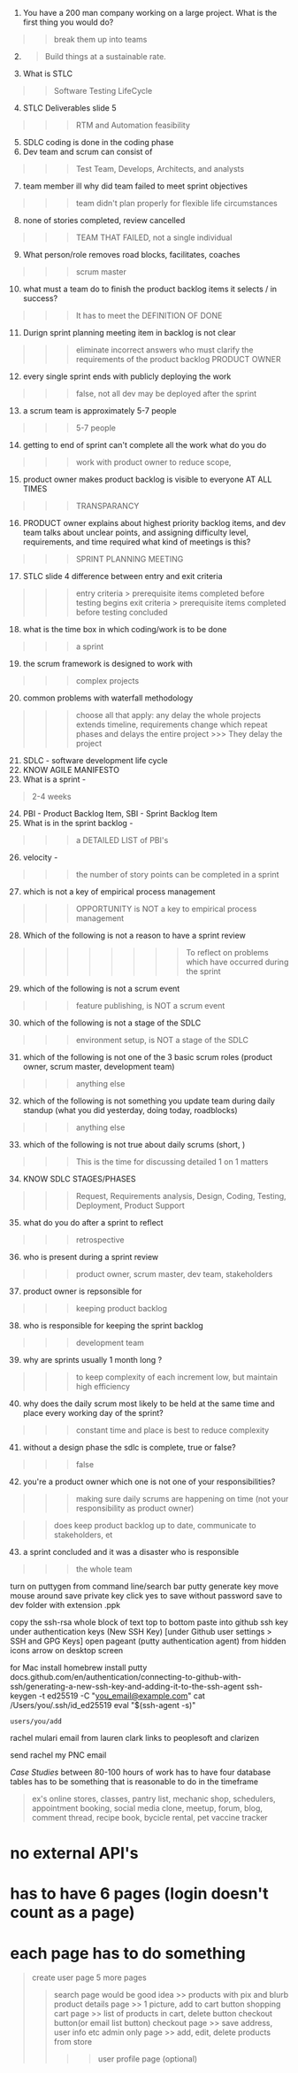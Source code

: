 1. You have a 200 man company working on a large project. What is the first thing you would do? 
  >> break them up into teams
2. > Build things at a sustainable rate.
3. What is STLC 
  >> Software Testing LifeCycle
4. STLC Deliverables slide 5 
  >>> RTM and Automation feasibility
5. SDLC coding is done in the coding phase
6. Dev team and scrum can consist of 
  >>> Test Team, Develops, Architects, and analysts
7. team member ill why did team failed to meet sprint objectives
  >>> team didn't plan properly for flexible life circumstances
8. none of stories completed, review cancelled 
  >>> TEAM THAT FAILED, not a single individual
9. What person/role removes road blocks, facilitates, coaches 
  >>> scrum master
10. what must a team do to finish the product backlog items it selects / in success? 
  >>> It has to meet the DEFINITION OF DONE
11. Durign sprint planning meeting item in backlog is not clear 
  >>> eliminate incorrect answers
 who must clarify the requirements of the product backlog 
  >>> PRODUCT OWNER
12. every single sprint ends with publicly deploying the work 
  >>> false, not all dev may be deployed after the sprint
13. a scrum team is approximately 5-7 people 
  >>> 5-7 people
14. getting to end of sprint can't complete all the work what do you do
  >>> work with product owner to reduce scope, 
15. product owner makes product backlog is visible to everyone AT ALL TIMES
  >>> TRANSPARANCY
16. PRODUCT owner explains about highest priority backlog items, and dev team talks about unclear points, and assigning difficulty level, requirements, and time required what kind of meetings is this?
  >>> SPRINT PLANNING MEETING
17. STLC slide 4 difference between entry and exit criteria 
  >>> entry criteria > prerequisite items completed before testing begins
  >>> exit criteria > prerequisite items completed before testing concluded
18. what is the time box in which coding/work is to be done 
  >>> a sprint
19. the scrum framework is designed to work with 
  >>> complex projects
20. common problems with waterfall methodology 
  >>> choose all that apply: any delay the whole projects extends timeline, requirements change which repeat phases and delays the entire project >>> They delay the project
21. SDLC - software development life cycle
22. KNOW AGILE MANIFESTO
23. What is a sprint - 
  > 2-4 weeks
24. PBI - Product Backlog Item, SBI - Sprint Backlog Item
25. What is in the sprint backlog - 
  >>> a DETAILED LIST of PBI's 
26. velocity - 
  >>> the number of story points can be completed in a sprint
27. which is not a key of empirical process management 
  >>> OPPORTUNITY is NOT  a key to empirical process management
28. Which of the following is not a reason to have a sprint review 
  >>>>>>>> To reflect on problems which have occurred during the sprint
29. which of the following is not a scrum event
  >>> feature publishing, is NOT a scrum event
30. which of the following is not a stage of the SDLC 
  >>> environment setup, is NOT a stage of the SDLC
31. which of the following is not one of the 3 basic scrum roles (product owner, scrum master, development team)
  >>> anything else
32. which of the following is not something you update team during daily standup (what you did yesterday, doing today, roadblocks)
  >>> anything else
33. which of the following is not true about daily scrums (short, )
  >>> This is the time for discussing detailed 1 on 1 matters
34. KNOW SDLC STAGES/PHASES
  >>> Request, Requirements analysis, Design, Coding, Testing, Deployment, Product Support
35. what do you do after a sprint to reflect 
  >>> retrospective
36. who is present during a sprint review
  >>> product owner, scrum master, dev team, stakeholders
37. product owner is repsonsible for 
  >>> keeping product backlog
38. who is responsible for keeping the sprint backlog
  >>> development team
39. why are sprints usually 1 month long ?
  >>> to keep complexity of each increment low, but maintain high efficiency
40. why does the daily scrum most likely to be held at the same time and place every working day of the sprint? 
  >>> constant time and place is best to reduce complexity
41. without a design phase the sdlc is complete, true or false?  
  >>> false
42. you're a product owner which one is not one of your responsibilities?
  >>> making sure daily scrums are happening on time (not your responsibility as product owner)

  >> does keep product backlog up to date, communicate to stakeholders, et
43. a sprint concluded and it was a disaster who is responsible
  >>> the whole team







turn on puttygen from command line/search bar
  putty generate key
  move mouse around 
  save private key
  click yes to save without password
  save to dev folder with extension .ppk

  copy the ssh-rsa whole block of text top to bottom
  paste into github ssh key under authentication keys
        (New SSH Key)
  [under Github user settings > SSH and GPG Keys]
  open pageant (putty authentication agent) from hidden icons arrow on desktop screen

  for Mac
  install homebrew
  install putty
  docs.github.com/en/authentication/connecting-to-github-with-ssh/generating-a-new-ssh-key-and-adding-it-to-the-ssh-agent
    ssh-keygen -t ed25519 -C "you_email@example.com"
    cat /Users/you/.ssh/id_ed25519
    eval "$(ssh-agent -s)"

    users/you/add 



rachel mulari
email from lauren clark
links to peoplesoft and clarizen

send rachel my PNC email 

*Case Studies*
between 80-100 hours of work
has to have four database tables
has to be something that is reasonable to do in the timeframe
>ex's online stores, classes, pantry list, mechanic shop, schedulers, appointment booking, social media clone, meetup, forum, blog, comment thread, recipe book, bycicle rental, pet vaccine tracker

# no external API's
# has to have 6 pages (login doesn't count as a page)
# each page has to do something
  > create user page
  > 5 more pages
  >> search page would be good idea >> products with pix and blurb
  >> product details page >> 1 picture, add to cart button
  >> shopping cart page >> list of products in cart, delete button checkout button(or email list button)
  >> checkout page >> save address, user info etc
  >> admin only page >> add, edit, delete products from store
  >>>> user profile page (optional)
